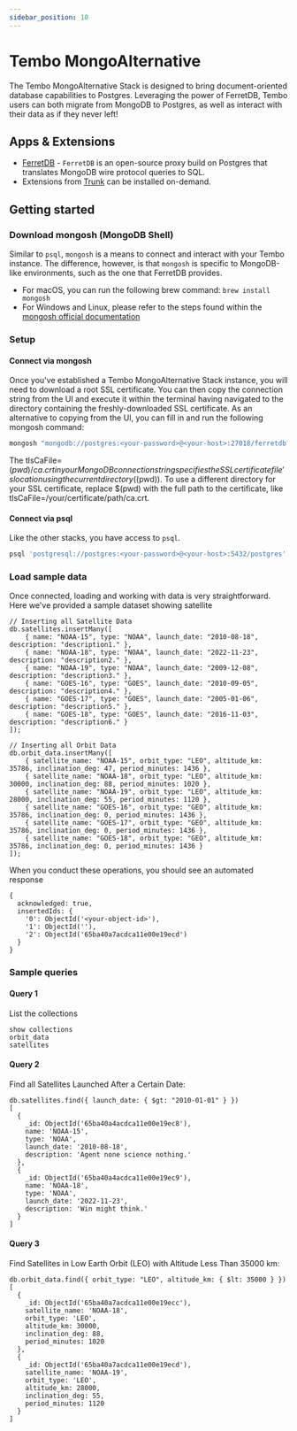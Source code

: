 ```yaml
---
sidebar_position: 10
---
```


# Tembo MongoAlternative

The Tembo MongoAlternative Stack is designed to bring document-oriented database capabilities to Postgres.
Leveraging the power of FerretDB, Tembo users can both migrate from MongoDB to Postgres, as well as interact with their data as if they never left!

## Apps & Extensions

- [FerretDB](https://docs.ferretdb.io/) - `FerretDB` is an open-source proxy build on Postgres that translates MongoDB wire protocol queries to SQL.
- Extensions from [Trunk](https://pgt.dev/) can be installed on-demand.

## Getting started

### Download mongosh (MongoDB Shell)

Similar to `psql`, `mongosh` is a means to connect and interact with your Tembo instance.
The difference, however, is that `mongosh` is specific to MongoDB-like environments, such as the one that FerretDB provides.

- For macOS, you can run the following brew command: `brew install mongosh`
- For Windows and Linux, please refer to the steps found within the [mongosh official documentation](https://www.mongodb.com/docs/mongodb-shell/install/)

### Setup

#### Connect via mongosh

Once you've established a Tembo MongoAlternative Stack instance, you will need to download a root SSL certificate.
You can then copy the connection string from the UI and execute it within the terminal having navigated to the directory containing the freshly-downloaded SSL certificate.
As an alternative to copying from the UI, you can fill in and run the following mongosh command:

```bash
mongosh "mongodb://postgres:<your-password>@<your-host>:27018/ferretdb?authMechanism=PLAIN&tls=true&tlsCaFile=$(pwd)/ca.crt"
```

The tlsCaFile=$(pwd)/ca.crt in your MongoDB connection string specifies the SSL certificate file's location using the current directory ($(pwd)).
To use a different directory for your SSL certificate, replace $(pwd) with the full path to the certificate, like tlsCaFile=/your/certificate/path/ca.crt.

#### Connect via psql

Like the other stacks, you have access to `psql`. 

```bash
psql 'postgresql://postgres:<your-password>@<your-host>:5432/postgres'
```

### Load sample data

Once connected, loading and working with data is very straightforward.
Here we've provided a sample dataset showing satellite 

```
// Inserting all Satellite Data
db.satellites.insertMany([
    { name: "NOAA-15", type: "NOAA", launch_date: "2010-08-18", description: "description1." },
    { name: "NOAA-18", type: "NOAA", launch_date: "2022-11-23", description: "description2." },
    { name: "NOAA-19", type: "NOAA", launch_date: "2009-12-08", description: "description3." },
    { name: "GOES-16", type: "GOES", launch_date: "2010-09-05", description: "description4." },
    { name: "GOES-17", type: "GOES", launch_date: "2005-01-06", description: "description5." },
    { name: "GOES-18", type: "GOES", launch_date: "2016-11-03", description: "description6." }
]);

// Inserting all Orbit Data
db.orbit_data.insertMany([
    { satellite_name: "NOAA-15", orbit_type: "LEO", altitude_km: 35786, inclination_deg: 47, period_minutes: 1436 },
    { satellite_name: "NOAA-18", orbit_type: "LEO", altitude_km: 30000, inclination_deg: 88, period_minutes: 1020 },
    { satellite_name: "NOAA-19", orbit_type: "LEO", altitude_km: 28000, inclination_deg: 55, period_minutes: 1120 },
    { satellite_name: "GOES-16", orbit_type: "GEO", altitude_km: 35786, inclination_deg: 0, period_minutes: 1436 },
    { satellite_name: "GOES-17", orbit_type: "GEO", altitude_km: 35786, inclination_deg: 0, period_minutes: 1436 },
    { satellite_name: "GOES-18", orbit_type: "GEO", altitude_km: 35786, inclination_deg: 0, period_minutes: 1436 }
]);
```

When you conduct these operations, you should see an automated response

```text
{
  acknowledged: true,
  insertedIds: {
    '0': ObjectId('<your-object-id>'),
    '1': ObjectId(''),
    '2': ObjectId('65ba40a7acdca11e00e19ecd')
  }
}
```

### Sample queries

#### Query 1
List the collections

```
show collections
orbit_data
satellites
```

#### Query 2
Find all Satellites Launched After a Certain Date:

```
db.satellites.find({ launch_date: { $gt: "2010-01-01" } })
[
  {
    _id: ObjectId('65ba40a4acdca11e00e19ec8'),
    name: 'NOAA-15',
    type: 'NOAA',
    launch_date: '2010-08-18',
    description: 'Agent none science nothing.'
  },
  {
    _id: ObjectId('65ba40a4acdca11e00e19ec9'),
    name: 'NOAA-18',
    type: 'NOAA',
    launch_date: '2022-11-23',
    description: 'Win might think.'
  }
]
```

#### Query 3
Find Satellites in Low Earth Orbit (LEO) with Altitude Less Than 35000 km:

```
db.orbit_data.find({ orbit_type: "LEO", altitude_km: { $lt: 35000 } })
[
  {
    _id: ObjectId('65ba40a7acdca11e00e19ecc'),
    satellite_name: 'NOAA-18',
    orbit_type: 'LEO',
    altitude_km: 30000,
    inclination_deg: 88,
    period_minutes: 1020
  },
  {
    _id: ObjectId('65ba40a7acdca11e00e19ecd'),
    satellite_name: 'NOAA-19',
    orbit_type: 'LEO',
    altitude_km: 28000,
    inclination_deg: 55,
    period_minutes: 1120
  }
]
```

